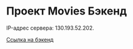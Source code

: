 # Проект Movies Бэкенд

IP-адрес сервера: 130.193.52.202.

[Ссылка на бэкенд](https://api.save.movies.nomoredomains.monster)
